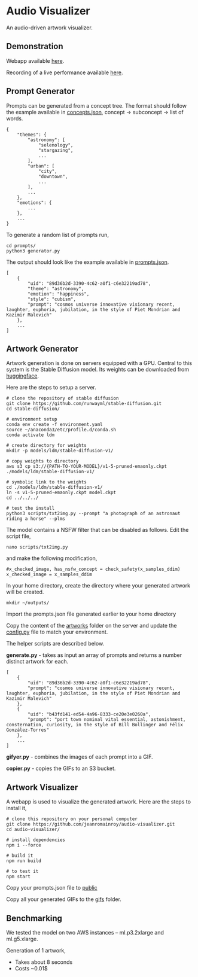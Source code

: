 # Audio Visualizer

An audio-driven artwork visualizer. 

## Demonstration

Webapp available [here](http://15.223.5.40:8082/).

Recording of a live performance available [here](https://youtu.be/AnA1DCfEnog).


## Prompt Generator

Prompts can be generated from a concept tree. The format should follow the example available in [concepts.json](./prompts/concepts.json), concept -> subconcept -> list of words.

    {
        "themes": {
            "astronomy": [
                "selenology",
                "stargazing",
                ...
            ],
            "urban": [
                "city",
                "downtown",
                ...
            ],
            ...
        },
        "emotions": {
            ...
        },
        ...
    }   

To generate a random list of prompts run,

    cd prompts/
    python3 generator.py


The output should look like the example available in [prompts.json](./prompts/prompts.json).

    [
        {
            "uid": "89d36b2d-3390-4c62-a0f1-c6e32219ad78",
            "theme": "astronomy",
            "emotion": "happiness",
            "style": "cubism",
            "prompt": "cosmos universe innovative visionary recent, laughter, euphoria, jubilation, in the style of Piet Mondrian and Kazimir Malevich"
        },
        ...
    ]


## Artwork Generator

Artwork generation is done on servers equipped with a GPU. Central to this system is the Stable Diffusion model. Its weights can be downloaded from [huggingface](https://huggingface.co/runwayml/stable-diffusion-v1-5).

Here are the steps to setup a server. 

    # clone the repository of stable diffusion
    git clone https://github.com/runwayml/stable-diffusion.git
    cd stable-diffusion/

    # environment setup
    conda env create -f environment.yaml
    source ~/anaconda3/etc/profile.d/conda.sh
    conda activate ldm

    # create directory for weights
    mkdir -p models/ldm/stable-diffusion-v1/

    # copy weights to directory
    aws s3 cp s3://{PATH-TO-YOUR-MODEL}/v1-5-pruned-emaonly.ckpt ./models/ldm/stable-diffusion-v1/

    # symbolic link to the weights
    cd ./models/ldm/stable-diffusion-v1/
    ln -s v1-5-pruned-emaonly.ckpt model.ckpt
    cd ../../../

    # test the install
    python3 scripts/txt2img.py --prompt "a photograph of an astronaut riding a horse" --plms 
    

The model contains a NSFW filter that can be disabled as follows. Edit the script file, 

    nano scripts/txt2img.py

and make the following modification,

    #x_checked_image, has_nsfw_concept = check_safety(x_samples_ddim)
    x_checked_image = x_samples_ddim


In your home directory, create the directory where your generated artwork will be created. 

    mkdir ~/outputs/

Import the prompts.json file generated earlier to your home directory

Copy the content of the [artworks](./artworks/) folder on the server and update the [config.py](./artworks/config.py) file to match your environment. 

The helper scripts are described below. 

**generate.py** - takes as input an array of prompts and returns a number distinct artwork for each.

    [
        {
            "uid": "89d36b2d-3390-4c62-a0f1-c6e32219ad78",
            "prompt": "cosmos universe innovative visionary recent, laughter, euphoria, jubilation, in the style of Piet Mondrian and Kazimir Malevich"
        },
        {
            "uid": "b43fd141-ed54-4a96-8333-ce20e3e0260a",
            "prompt": "port town nominal vital essential, astonishment, consternation, curiosity, in the style of Bill Bollinger and Félix González-Torres"
        },
        ...
    ]

**gifyer.py** - combines the images of each prompt into a GIF. 

**copier.py** - copies the GIFs to an S3 bucket. 


## Artwork Visualizer

A webapp is used to visualize the generated artwork. Here are the steps to install it,

    # clone this repository on your personal computer
    git clone https://github.com/jeanromainroy/audio-visualizer.git
    cd audio-visualizer/

    # install dependencies
    npm i --force

    # build it
    npm run build

    # to test it
    npm start

Copy your prompts.json file to [public](./public/)

Copy all your generated GIFs to the [gifs](./public/gifs/) folder. 


## Benchmarking

We tested the model on two AWS instances – ml.p3.2xlarge and ml.g5.xlarge.

Generation of 1 artwork, 

 - Takes about 8 seconds
 - Costs ~0.01$
